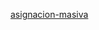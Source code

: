[asignacion-masiva](https://codersfree.com/courses-status/aprende-laravel-avanzado/asignacion-masiva)
